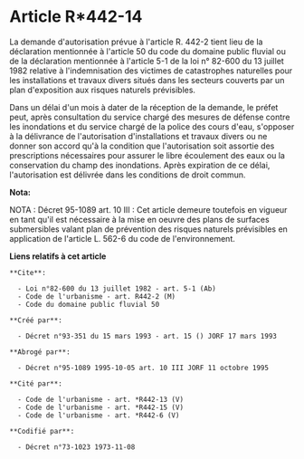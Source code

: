 # Article R*442-14

La demande d'autorisation prévue à l'article R. 442-2 tient lieu de la déclaration mentionnée à l'article 50 du code du
domaine public fluvial ou de la déclaration mentionnée à l'article 5-1 de la loi n° 82-600 du 13 juillet 1982 relative à
l'indemnisation des victimes de catastrophes naturelles pour les installations et travaux divers situés dans les secteurs
couverts par un plan d'exposition aux risques naturels prévisibles.

Dans un délai d'un mois à dater de la réception de la demande, le préfet peut, après consultation du service chargé des
mesures de défense contre les inondations et du service chargé de la police des cours d'eau, s'opposer à la délivrance de
l'autorisation d'installations et travaux divers ou ne donner son accord qu'à la condition que l'autorisation soit assortie
des prescriptions nécessaires pour assurer le libre écoulement des eaux ou la conservation du champ des inondations. Après
expiration de ce délai, l'autorisation est délivrée dans les conditions de droit commun.

**Nota:**

NOTA : Décret 95-1089 art. 10 III : Cet article demeure toutefois en vigueur en tant qu'il est nécessaire à la mise en oeuvre
des plans de surfaces submersibles valant plan de prévention des risques naturels prévisibles en application de l'article L.
562-6 du code de l'environnement.

**Liens relatifs à cet article**

	**Cite**:

	  - Loi n°82-600 du 13 juillet 1982 - art. 5-1 (Ab)
	  - Code de l'urbanisme - art. R442-2 (M)
	  - Code du domaine public fluvial 50

	**Créé par**:

	  - Décret n°93-351 du 15 mars 1993 - art. 15 () JORF 17 mars 1993

	**Abrogé par**:

	  - Décret n°95-1089 1995-10-05 art. 10 III JORF 11 octobre 1995

	**Cité par**:

	  - Code de l'urbanisme - art. *R442-13 (V)
	  - Code de l'urbanisme - art. *R442-15 (V)
	  - Code de l'urbanisme - art. *R442-6 (V)

	**Codifié par**:

	  - Décret n°73-1023 1973-11-08
